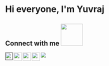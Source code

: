 # Hi everyone, I'm Yuvraj
## Connect with me <img src="https://github.com/TheDudeThatCode/TheDudeThatCode/blob/master/Assets/Handshake.gif" width="70px"> 

<a href="">
  <img align="left" width="24px" src="https://cdn.jsdelivr.net/npm/simple-icons@v3/icons/linkedin.svg"  />
</a>

<a href="https://twitter.com/_i_m_yuvi">
  <img align="left" width="26px" src="https://cdn.jsdelivr.net/npm/simple-icons@v3/icons/twitter.svg" />
</a>
<a href="yuvichh02@gmail.com">
  <img align="left" width="26px" src="https://cdn.jsdelivr.net/npm/simple-icons@v3/icons/gmail.svg" />
</a>

<a href="https://www.instagram.com/_i_m_yuv_/">
  <img align="left" width="26px" src="https://cdn.jsdelivr.net/npm/simple-icons@v3/icons/instagram.svg" />
</a>

![](https://hit.yhype.me/github/profile?user_id=92994932)
